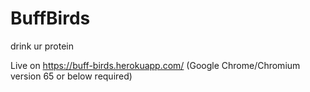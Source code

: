 # BuffBirds
drink ur protein

Live on https://buff-birds.herokuapp.com/
(Google Chrome/Chromium version 65 or below required)
